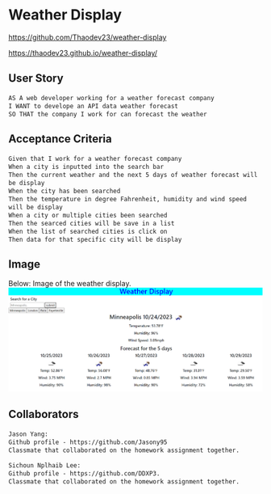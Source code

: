 # Weather Display

https://github.com/Thaodev23/weather-display

https://thaodev23.github.io/weather-display/ 

## User Story

```
AS A web developer working for a weather forecast company
I WANT to develope an API data weather forecast
SO THAT the company I work for can forecast the weather
```

## Acceptance Criteria

```
Given that I work for a weather forecast company
When a city is inputted into the search bar
Then the current weather and the next 5 days of weather forecast will be display
When the city has been searched
Then the temperature in degree Fahrenheit, humidity and wind speed will be display
When a city or multiple cities been searched
Then the searced cities will be save in a list
When the list of searched cities is click on
Then data for that specific city will be display

```

## Image

Below: Image of the weather display. 
![Alt text](pic1.png)

## Collaborators

```
Jason Yang:
Github profile - https://github.com/Jasony95
Classmate that collaborated on the homework assignment together.
 ```

```
Sichoun Nplhaib Lee:
Github profile - https://github.com/DDXP3.
Classmate that collaborated on the homework assignment together.
```


